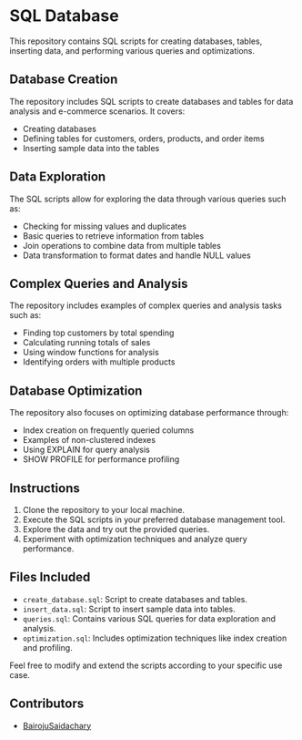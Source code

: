 # SQL Database 
This repository contains SQL scripts for creating databases, tables, inserting data, and performing various queries and optimizations.

## Database Creation

The repository includes SQL scripts to create databases and tables for data analysis and e-commerce scenarios. It covers:

- Creating databases
- Defining tables for customers, orders, products, and order items
- Inserting sample data into the tables

## Data Exploration

The SQL scripts allow for exploring the data through various queries such as:

- Checking for missing values and duplicates
- Basic queries to retrieve information from tables
- Join operations to combine data from multiple tables
- Data transformation to format dates and handle NULL values

## Complex Queries and Analysis

The repository includes examples of complex queries and analysis tasks such as:

- Finding top customers by total spending
- Calculating running totals of sales
- Using window functions for analysis
- Identifying orders with multiple products

## Database Optimization

The repository also focuses on optimizing database performance through:

- Index creation on frequently queried columns
- Examples of non-clustered indexes
- Using EXPLAIN for query analysis
- SHOW PROFILE for performance profiling

## Instructions

1. Clone the repository to your local machine.
2. Execute the SQL scripts in your preferred database management tool.
3. Explore the data and try out the provided queries.
4. Experiment with optimization techniques and analyze query performance.

## Files Included

- `create_database.sql`: Script to create databases and tables.
- `insert_data.sql`: Script to insert sample data into tables.
- `queries.sql`: Contains various SQL queries for data exploration and analysis.
- `optimization.sql`: Includes optimization techniques like index creation and profiling.

Feel free to modify and extend the scripts according to your specific use case.

## Contributors

- [BairojuSaidachary](https://github.com/BairojuSaidachary)

